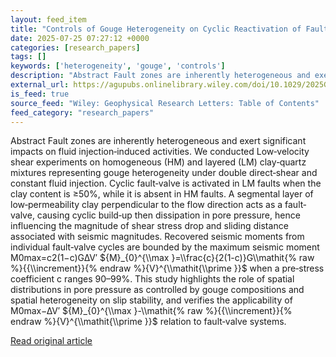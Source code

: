 ```yaml
---
layout: feed_item
title: "Controls of Gouge Heterogeneity on Cyclic Reactivation of Fault‐Valve Systems"
date: 2025-07-25 07:27:12 +0000
categories: [research_papers]
tags: []
keywords: ['heterogeneity', 'gouge', 'controls']
description: "Abstract Fault zones are inherently heterogeneous and exert significant impacts on fluid injection‐induced activities"
external_url: https://agupubs.onlinelibrary.wiley.com/doi/10.1029/2025GL115092?af=R
is_feed: true
source_feed: "Wiley: Geophysical Research Letters: Table of Contents"
feed_category: "research_papers"
---
```


Abstract Fault zones are inherently heterogeneous and exert significant impacts on fluid injection‐induced activities. We conducted Low‐velocity shear experiments on homogeneous (HM) and layered (LM) clay‐quartz mixtures representing gouge heterogeneity under double direct‐shear and constant fluid injection. Cyclic fault‐valve is activated in LM faults when the clay content is ≥50%, while it is absent in HM faults. A segmental layer of low‐permeability clay perpendicular to the flow direction acts as a fault‐valve, causing cyclic build‐up then dissipation in pore pressure, hence influencing the magnitude of shear stress drop and sliding distance associated with seismic magnitudes. Recovered seismic moments from individual fault‐valve cycles are bounded by the maximum seismic moment M0max=c2(1−c)G∆V′ ${M}_{0}^{\\max }=\\frac{c}{2(1-c)}G\\mathit{% raw %}{{\\increment}}{% endraw %}{V}^{\\mathit{\\prime }}$ when a pre‐stress coefficient c ranges 90–99%. This study highlights the role of spatial distributions in pore pressure as controlled by gouge compositions and spatial heterogeneity on slip stability, and verifies the applicability of M0max−∆V′ ${M}_{0}^{\\max }-\\mathit{% raw %}{{\\increment}}{% endraw %}{V}^{\\mathit{\\prime }}$ relation to fault‐valve systems.

[Read original article](https://agupubs.onlinelibrary.wiley.com/doi/10.1029/2025GL115092?af=R)
